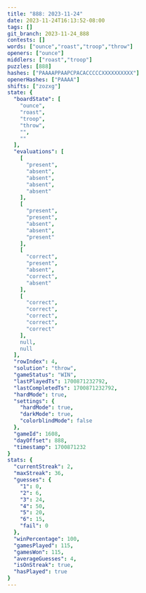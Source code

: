 ```yaml
---
title: "888: 2023-11-24"
date: 2023-11-24T16:13:52-08:00
tags: []
git_branch: 2023-11-24_888
contests: []
words: ["ounce","roast","troop","throw"]
openers: ["ounce"]
middlers: ["roast","troop"]
puzzles: [888]
hashes: ["PAAAAPPAAPCPACACCCCCXXXXXXXXXX"]
openerHashes: ["PAAAA"]
shifts: ["zozxg"]
state: {
  "boardState": [
    "ounce",
    "roast",
    "troop",
    "throw",
    "",
    ""
  ],
  "evaluations": [
    [
      "present",
      "absent",
      "absent",
      "absent",
      "absent"
    ],
    [
      "present",
      "present",
      "absent",
      "absent",
      "present"
    ],
    [
      "correct",
      "present",
      "absent",
      "correct",
      "absent"
    ],
    [
      "correct",
      "correct",
      "correct",
      "correct",
      "correct"
    ],
    null,
    null
  ],
  "rowIndex": 4,
  "solution": "throw",
  "gameStatus": "WIN",
  "lastPlayedTs": 1700871232792,
  "lastCompletedTs": 1700871232792,
  "hardMode": true,
  "settings": {
    "hardMode": true,
    "darkMode": true,
    "colorblindMode": false
  },
  "gameId": 1608,
  "dayOffset": 888,
  "timestamp": 1700871232
}
stats: {
  "currentStreak": 2,
  "maxStreak": 36,
  "guesses": {
    "1": 0,
    "2": 6,
    "3": 24,
    "4": 50,
    "5": 20,
    "6": 15,
    "fail": 0
  },
  "winPercentage": 100,
  "gamesPlayed": 115,
  "gamesWon": 115,
  "averageGuesses": 4,
  "isOnStreak": true,
  "hasPlayed": true
}
---
```

<!-- more -->
